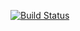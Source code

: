 [![Build Status](https://travis-ci.org/philophilo/yummy.svg?branch=master)](https://travis-ci.org/philophilo/yummy)
